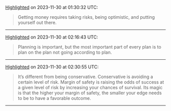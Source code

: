 
[Highlighted](calibre://view-book/Calibre_Books/166/EPUB?open_at=epubcfi(/34/2/4/88/1:0)) on 2023-11-30 at 01:30:32 UTC:
> Getting money requires taking risks, being optimistic, and putting yourself out there.

---

[Highlighted](calibre://view-book/Calibre_Books/166/EPUB?open_at=epubcfi(/34/2/4/178/1:3)) on 2023-11-30 at 02:16:43 UTC:
> Planning is important, but the most important part of every plan is to plan on the plan not going according to plan.

---

[Highlighted](calibre://view-book/Calibre_Books/166/EPUB?open_at=epubcfi(/34/2/4/190/1:0)) on 2023-11-30 at 02:30:55 UTC:
> It’s different from being conservative. Conservative is avoiding a certain level of risk. Margin of safety is raising the odds of success at a given level of risk by increasing your chances of survival. Its magic is that the higher your margin of safety, the smaller your edge needs to be to have a favorable outcome.

---
